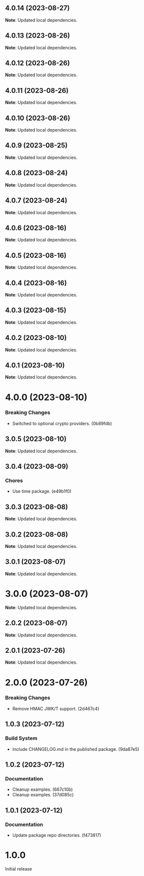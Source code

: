 ## 4.0.14 (2023-08-27)

**Note**: Updated local dependencies.

## 4.0.13 (2023-08-26)

**Note**: Updated local dependencies.

## 4.0.12 (2023-08-26)

**Note**: Updated local dependencies.

## 4.0.11 (2023-08-26)

**Note**: Updated local dependencies.

## 4.0.10 (2023-08-26)

**Note**: Updated local dependencies.

## 4.0.9 (2023-08-25)

**Note**: Updated local dependencies.

## 4.0.8 (2023-08-24)

**Note**: Updated local dependencies.

## 4.0.7 (2023-08-24)

**Note**: Updated local dependencies.

## 4.0.6 (2023-08-16)

**Note**: Updated local dependencies.

## 4.0.5 (2023-08-16)

**Note**: Updated local dependencies.

## 4.0.4 (2023-08-16)

**Note**: Updated local dependencies.

## 4.0.3 (2023-08-15)

**Note**: Updated local dependencies.

## 4.0.2 (2023-08-10)

**Note**: Updated local dependencies.

## 4.0.1 (2023-08-10)

**Note**: Updated local dependencies.

# 4.0.0 (2023-08-10)

### Breaking Changes

- Switched to optional crypto providers. (0b89fdb)

## 3.0.5 (2023-08-10)

**Note**: Updated local dependencies.

## 3.0.4 (2023-08-09)

### Chores

- Use time package. (e49b1f0)

## 3.0.3 (2023-08-08)

**Note**: Updated local dependencies.

## 3.0.2 (2023-08-08)

**Note**: Updated local dependencies.

## 3.0.1 (2023-08-07)

**Note**: Updated local dependencies.

# 3.0.0 (2023-08-07)

**Note**: Updated local dependencies.

## 2.0.2 (2023-08-07)

**Note**: Updated local dependencies.

## 2.0.1 (2023-07-26)

**Note**: Updated local dependencies.

# 2.0.0 (2023-07-26)

### Breaking Changes

- Remove HMAC JWK/T support. (2d467c4)

## 1.0.3 (2023-07-12)

### Build System

- Include CHANGELOG.md in the published package. (9da87e5)

## 1.0.2 (2023-07-12)

### Documentation

- Cleanup examples. (667c10b)
- Cleanup examples. (37d085c)

## 1.0.1 (2023-07-12)

### Documentation

- Update package repo directories. (f473817)

# 1.0.0

Initial release
